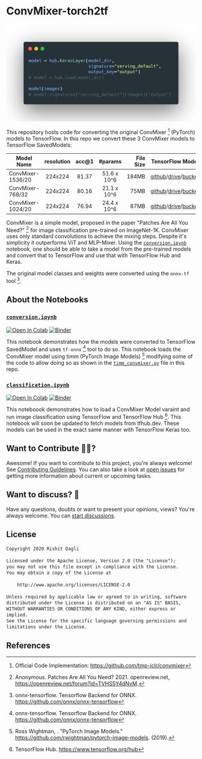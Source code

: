# ConvMixer-torch2tf

![](media/example.png)

This repository hosts code for converting the original ConvMixer [^1] (PyTorch) models to TensorFlow. In this repo we convert these 3 ConvMixer models to TensorFlow SavedModels:

| Model Name | resolution | acc@1 | #params | File Size | TensorFlow Model |
|------------|:---:|:---:|:---:|----------:|:--------------:|
| ConvMixer-1536/20 | 224x224 | 81.37 | 51.6 x 10^6 | 184MB | [github](https://github.com/Rishit-dagli/ConvMixer-torch2tf/releases/download/untagged-de81892a1b06347b8d97/convmixer_1536_20.tar.gz)/[drive](https://drive.google.com/file/d/1qrzap4vi2KFQTHxf9h_AMbWGvtbP5rIA/view?usp=sharing)/[bucket](https://storage.googleapis.com/convmixer-hubmodels.appspot.com/convmixer_1536_20.tar.gz) |
| ConvMixer-768/32 | 224x224 | 80.16 | 21.1 x 10^6 | 75MB | [github](https://github.com/Rishit-dagli/ConvMixer-torch2tf/releases/download/untagged-de81892a1b06347b8d97/convmixer_768_32.tar.gz)/[drive](https://drive.google.com/file/d/1NJgHKjPd3YC8XHypQIs5A05XKd15o0s3/view?usp=sharing)/[bucket](https://storage.googleapis.com/convmixer-hubmodels.appspot.com/convmixer_768_32.tar.gz) |
| ConvMixer-1024/20 | 224x224 | 76.94 | 24.4 x 10^6 | 87MB | [github](https://github.com/Rishit-dagli/ConvMixer-torch2tf/releases/download/untagged-de81892a1b06347b8d97/convmixer_1024_20.tar.gz)/[drive](https://drive.google.com/file/d/1--jRgK0KmLtWCJswYtfxSIfEcjAOrJyv/view?usp=sharing)/[bucket](https://storage.googleapis.com/convmixer-hubmodels.appspot.com/convmixer_1024_20.tar.gz) |

ConvMixer is a simple model, proposed in the paper "Patches Are All You Need?" [^2] for image classification pre-trained on ImageNet-1K. ConvMixer uses only standard convolutions to achieve the mixing steps. Despite it's simplicity it outperforms ViT and MLP-Mixer. Using the [`conversion.ipynb`](conversion.ipynb) notebook, one should be able to take a model from the pre-trained models and convert that to TensorFlow and use that with TensorFlow Hub and Keras.

The original model classes and weights were converted using the `onnx-tf` tool [^3].

## About the Notebooks

### [`conversion.ipynb`](conversion.ipynb)
[![Open In Colab](https://colab.research.google.com/assets/colab-badge.svg)](https://colab.research.google.com/github/Rishit-dagli/ConvMixer-torch2tf/blob/main/conversion.ipynb)
[![Binder](https://mybinder.org/badge_logo.svg)](https://mybinder.org/v2/gh/Rishit-dagli/ConvMixer-torch2tf/HEAD?labpath=conversion.ipynb)

This notebook demonstrates how the models were converted to TensorFlow SavedModel and uses `tf-onnx` [^3] tool to do so. This notebook loads the ConvMixer model using timm (PyTorch Image Models) [^4] modifying some of the code to allow doing so as shown in the [`timm_convmixer.py`](timm_convmixer.py) file in this repo.

### [`classification.ipynb`](classification.ipynb)
[![Open In Colab](https://colab.research.google.com/assets/colab-badge.svg)](https://colab.research.google.com/github/Rishit-dagli/ConvMixer-torch2tf/blob/main/classification.ipynb)
[![Binder](https://mybinder.org/badge_logo.svg)](https://mybinder.org/v2/gh/Rishit-dagli/ConvMixer-torch2tf/HEAD?labpath=classification.ipynb)

This noteboook demonstrates how to load a ConvMixer Model varaint and run image classification using TensorFlow and TensorFlow Hub [^5]. This notebook will soon be updated to fetch models from tfhub.dev. These models can be used in the exact same manner with TensorFlow Keras too.

## Want to Contribute 🙋‍♂️?

Awesome! If you want to contribute to this project, you're always welcome! See [Contributing Guidelines](CONTRIBUTING.md). You can also take a look at [open issues](https://github.com/Rishit-dagli/ConvMixer-torch2tf/issues) for getting more information about current or upcoming tasks.

## Want to discuss? 💬

Have any questions, doubts or want to present your opinions, views? You're always welcome. You can [start discussions](https://github.com/Rishit-dagli/ConvMixer-torch2tf/discussions).

## License

```
Copyright 2020 Rishit Dagli

Licensed under the Apache License, Version 2.0 (the "License");
you may not use this file except in compliance with the License.
You may obtain a copy of the License at

    http://www.apache.org/licenses/LICENSE-2.0

Unless required by applicable law or agreed to in writing, software
distributed under the License is distributed on an "AS IS" BASIS,
WITHOUT WARRANTIES OR CONDITIONS OF ANY KIND, either express or implied.
See the License for the specific language governing permissions and
limitations under the License.
```

## References

[^1]: Official Code Implementation: https://github.com/tmp-iclr/convmixer
[^2]: Anonymous. Patches Are All You Need? 2021. openreview.net, https://openreview.net/forum?id=TVHS5Y4dNvM.
[^3]: onnx-tensorflow. Tensorflow Backend for ONNX. https://github.com/onnx/onnx-tensorflow
[^4]: Ross Wightman, . "PyTorch Image Models." https://github.com/rwightman/pytorch-image-models. (2019).
[^5]: TensorFlow Hub. https://www.tensorflow.org/hub
